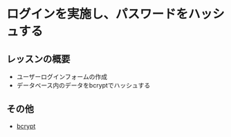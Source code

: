 # ログインを実施し、パスワードをハッシュする

## レッスンの概要

- ユーザーログインフォームの作成
- データベース内のデータをbcryptでハッシュする

## その他

- [bcrypt](https://www.npmjs.com/package/bcrypt)
